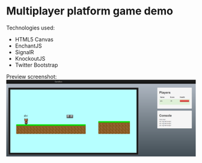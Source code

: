 Multiplayer platform game demo
======

Technologies used:

- HTML5 Canvas
- EnchantJS
- SignalR
- KnockoutJS
- Twitter Bootstrap

Preview screenshot:
![aEarly preview screenshot](/meta/preview2.jpg "Early preview screenshot")

